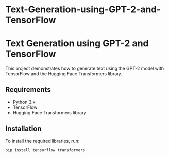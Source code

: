 # Text-Generation-using-GPT-2-and-TensorFlow
# Text Generation using GPT-2 and TensorFlow

This project demonstrates how to generate text using the GPT-2 model with TensorFlow and the Hugging Face Transformers library.

## Requirements
- Python 3.x
- TensorFlow
- Hugging Face Transformers library

## Installation
To install the required libraries, run:
```bash
pip install tensorflow transformers
